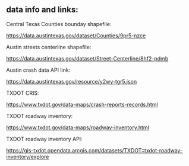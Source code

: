 ## data info and links:

Central Texas Counties bounday shapefile:

https://data.austintexas.gov/dataset/Counties/9pr5-nzce

Austin streets centerline shapefile:

https://data.austintexas.gov/dataset/Street-Centerline/8hf2-pdmb

Austin crash data API link:

https://data.austintexas.gov/resource/y2wy-tgr5.json

TXDOT CRIS:

https://www.txdot.gov/data-maps/crash-reports-records.html

TXDOT roadway inventory:

https://www.txdot.gov/data-maps/roadway-inventory.html

TXDOT roadway inventory API:

https://gis-txdot.opendata.arcgis.com/datasets/TXDOT::txdot-roadway-inventory/explore